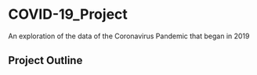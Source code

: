 # COVID-19_Project
An exploration of the data of the Coronavirus Pandemic that began in 2019
</br>
## Project Outline

